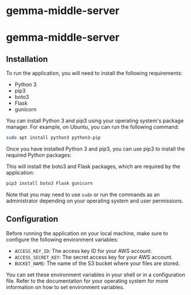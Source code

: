 # gemma-middle-server

# gemma-middle-server

## Installation

To run the application, you will need to install the following requirements:

- Python 3
- pip3
- boto3
- Flask
- gunicorn

You can install Python 3 and pip3 using your operating system's package manager. For example, on Ubuntu, you can run the following command:
  
  ```bash
  sudo apt install python3 python3-pip
  ```

Once you have installed Python 3 and pip3, you can use pip3 to install the required Python packages:


This will install the boto3 and Flask packages, which are required by the application:
  
  ```bash
  pip3 install boto3 Flask gunicorn
  ```

Note that you may need to use `sudo` or run the commands as an administrator depending on your operating system and user permissions.


## Configuration

Before running the application on your local machine, make sure to configure the following environment variables:

- `ACCESS_KEY_ID`: The access key ID for your AWS account.
- `ACCESS_SECRET_KEY`: The secret access key for your AWS account.
- `BUCKET_NAME`: The name of the S3 bucket where your files are stored.

You can set these environment variables in your shell or in a configuration file. Refer to the documentation for your operating system for more information on how to set environment variables.